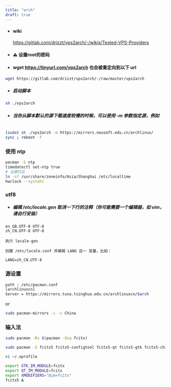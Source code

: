 ```yaml
---
title: "arch"
draft: true
---
```


- #### wiki
	https://gitlab.com/drizzt/vps2arch/-/wikis/Tested-VPS-Providers

- #### ⚠️ 设置root的密码

- #### wget https://tinyurl.com/vps2arch 也会被重定向到以下 url
```sh
wget https://gitlab.com/drizzt/vps2arch/-/raw/master/vps2arch
```

- ##### 启动脚本
```sh
sh ./vps2arch
```
- ##### 当你从脚本默认的源下载速度较慢的时候，可以使用 -m 参数指定源，例如

```sh

(sudo) sh ./vps2arch -m https://mirrors.neusoft.edu.cn/archlinux/
sync ; reboot -f

```

### 使用 ntp
```sh
pacman -S ntp
timedatectl set-ntp true
# 设置时区
ln -sf /usr/share/zoneinfo/Asia/Shanghai /etc/localtime
hwclock --systohc
```

### utf8

- ##### 编辑 /etc/locale.gen 取消一下行的注释（你可能需要一个编辑器，如 vim，请自行安装）
```sh
en_GB.UTF-8 UTF-8
zh_CN.UTF-8 UTF-8
```
    执行 locale-gen

    创建 /etc/locale.conf 并编辑 LANG 这一 变量，比如：

    LANG=zh_CN.UTF-8

### 源设置
```sh 
path : /etc/pacman.conf
[archlinuxcn]
Server = https://mirrors.tuna.tsinghua.edu.cn/archlinuxcn/$arch
```
or 
```sh
sudo pacman-mirrors -i -c China
```

### 输入法
``` sh
sudo pacman -Rs $(pacman -Qsq fcitx)

sudo pacman -S fcitx5 fcitx5-configtool fcitx5-qt fcitx5-gtk fcitx5-chinese-addons

vi ~/.xprofile

export GTK_IM_MODULE=fcitx
export QT_IM_MODULE=fcitx
export XMODIFIERS="@im=fcitx"
fcitx5 &

```

